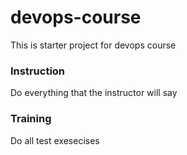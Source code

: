 # devops-course
This is starter project for devops course

### Instruction
Do everything that the instructor will say

### Training
Do all test exesecises
